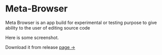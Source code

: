 # Meta-Browser
Meta Browser is an app build for experimental or testing purpose to give ability to the user of editing source code

Here is some screenshot.

Download it from release [page ->](https://github.com/azclub-ltd/Meta-Browser/releases/tag/Meta-Browser-experimental)
